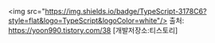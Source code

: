 
<img src="https://img.shields.io/badge/TypeScript-3178C6?style=flat&logo=TypeScript&logoColor=white"/>
출처: https://yoon990.tistory.com/38 [개발저장소:티스토리]
